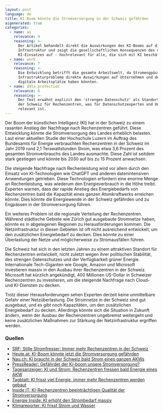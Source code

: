 ```yaml
---
layout: post
language: de
title: KI-Boom könnte die Stromversorgung in der Schweiz gefährden
aigenerated: true
categories:
  - name: ai
    relevance: 9
    reasoning: >-
      Der Artikel behandelt direkt die Auswirkungen des KI-Booms auf die
      Infrastruktur und zeigt die gesellschaftlichen Konsequenzen des massiven
      KI-Einsatzes auf - hochrelevant für alle, die sich mit KI beschäftigen.
  - name: work
    relevance: 7
    reasoning: >-
      Die Entwicklung betrifft die gesamte Arbeitswelt, da Stromengpässe und
      Infrastrukturprobleme direkte Auswirkungen auf Unternehmen und deren
      digitale Arbeitsplätze haben könnten.
  - name: data protection
    relevance: 6
    reasoning: >-
      Der Text erwähnt explizit den 'strengen Datenschutz' als Standortvorteil
      der Schweiz für Rechenzentren, was für Datenschutzexperten und Unternehmen
      relevant ist.
---
```


Der Boom der künstlichen Intelligenz (KI) hat in der Schweiz zu einem rasanten Anstieg der Nachfrage nach Rechenzentren geführt. Diese Entwicklung könnte die Stromversorgung des Landes erheblich belasten. Laut einer aktuellen Studie der Hochschule Luzern im Auftrag des Bundesamts für Energie verbrauchten Rechenzentren in der Schweiz im Jahr 2019 rund 2,1 Terawattstunden Strom, was etwa 3,6 Prozent des gesamten Stromverbrauchs des Landes ausmachte. Diese Zahl ist seitdem stark gestiegen und könnte bis 2030 auf bis zu 15 Prozent anwachsen.

<!--more-->

Die steigende Nachfrage nach Rechenleistung wird vor allem durch den Einsatz von KI-Technologien wie ChatGPT und anderen datenintensiven Anwendungen getrieben. Diese Technologien erfordern eine enorme Menge an Rechenleistung, was wiederum den Energieverbrauch in die Höhe treibt. Experten warnen, dass der rapide Anstieg des Energiebedarfs von Rechenzentren bald die Kapazität eines ganzen Atomkraftwerks erreichen könnte. Dies könnte die Energiewende in der Schweiz gefährden und zu Engpässen in der Stromversorgung führen.

Ein weiteres Problem ist die regionale Verteilung der Rechenzentren. Während städtische Gebiete wie Zürich gut ausgebaute Stromnetze haben, könnte es in abgelegenen Regionen zu Herausforderungen kommen. Die Netzinfrastruktur in diesen Gebieten ist oft nicht ausreichend entwickelt, um den zusätzlichen Energiebedarf zu decken. Dies könnte zu einer Überlastung der Netze und möglicherweise zu Stromausfällen führen.

Die Schweiz hat sich in den letzten Jahren zu einem attraktiven Standort für Rechenzentren entwickelt, nicht zuletzt wegen ihrer politischen Stabilität, des strengen Datenschutzes und der Verfügbarkeit grüner Energie. Internationale Tech-Giganten wie Google, Amazon und Microsoft investieren massiv in den Ausbau ihrer Rechenzentren in der Schweiz. Microsoft hat kürzlich angekündigt, 400 Millionen US-Dollar in Schweizer Rechenzentren zu investieren, um die steigende Nachfrage nach Cloud- und KI-Diensten zu decken.

Trotz dieser Herausforderungen sehen Experten derzeit keine unmittelbare Gefahr einer Netzüberlastung. Die Stromnetze in der Schweiz sind gut ausgebaut, und es gibt noch Kapazitäten, um den zusätzlichen Energiebedarf zu decken. Allerdings könnte sich die Situation in Zukunft ändern, wenn der Ausbau der Rechenzentren ungebremst weitergeht und keine zusätzlichen Maßnahmen zur Stärkung der Netzinfrastruktur ergriffen werden.

### Quellen
- [SRF: Stille Stromfresser: Immer mehr Rechenzentren in der Schweiz](https://www.srf.ch/news/wirtschaft/digitale-infrastruktur-stille-stromfresser-immer-mehr-rechenzentren-in-der-schweiz)
- [Heute.at: KI-Boom könnte jetzt die Stromversorgung gefährden](https://www.heute.at/s/ki-boom-koennte-jetzt-die-stromversorgung-gefaehrden-120115734)
- [Nau.ch: KI braucht in der Schweiz bald Strom eines ganzen AKWs](https://www.nau.ch/politik/bundeshaus/ki-braucht-in-der-schweiz-bald-strom-eines-ganzen-akws-67008752)
- [PressReader: Gefährdet der Ki-boom unsere Stromverso­rgung?](https://www.pressreader.com/switzerland/20-minuten-bern/20250625/281663965991548)
- [Tagesanzeiger: KI und Strom: Rechenzentren fressen bald Energie eines AKW](https://www.tagesanzeiger.ch/ki-und-strom-rechenzentren-fressen-bald-energie-eines-akw-762846183360)
- [Tagblatt: KI frisst viel Energie, immer mehr Rechenzentren werden gebaut](https://www.tagblatt.ch/leben/energie-ki-ist-ein-extremer-energiefresser-und-braucht-immer-mehr-rechenzentren-ld.2656590)
- [Inside IT: KI-Rechenzentren beeinträchtigen Qualität der Stromversorgung](https://www.inside-it.ch/ki-rechenzentren-beeintraechtigen-qualitaet-der-stromversorgung-20250107)
- [Energie Inside: KI erhöht den Strombedarf massiv](https://www.energieinside.ch/e-leben/innovation/ki-erhoeht-den-strombedarf-massiv)
- [Klimareporter: KI frisst Strom und Wasser](https://www.klimareporter.de/technik/ki-frisst-strom-und-wasser)
